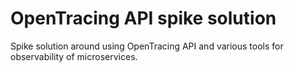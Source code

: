 # OpenTracing API spike solution

Spike solution around using OpenTracing API and various tools for observability of microservices.


